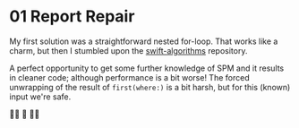 # 01 Report Repair 

My first solution was a straightforward nested for-loop. That works like a 
charm, but then I stumbled upon the [swift-algorithms](https://github.com/apple/swift-algorithms)
repository. 

A perfect opportunity to get some further knowledge of SPM and it results in 
cleaner code; although performance is a bit worse! The forced unwrapping of the
result of `first(where:)` is a bit harsh, but for this (known) input we're safe.

👩‍🔧 🎉 👨‍🔧
